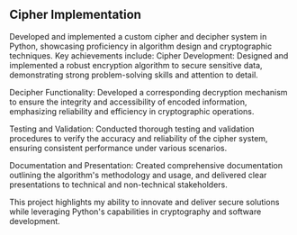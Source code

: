 ## Cipher Implementation
Developed and implemented a custom cipher and decipher system in Python, showcasing proficiency in algorithm design and cryptographic techniques. Key achievements include:
Cipher Development: Designed and implemented a robust encryption algorithm to secure sensitive data, demonstrating strong problem-solving skills and attention to detail.

Decipher Functionality: Developed a corresponding decryption mechanism to ensure the integrity and accessibility of encoded information, emphasizing reliability and efficiency in cryptographic operations.

Testing and Validation: Conducted thorough testing and validation procedures to verify the accuracy and reliability of the cipher system, ensuring consistent performance under various scenarios.

Documentation and Presentation: Created comprehensive documentation outlining the algorithm's methodology and usage, and delivered clear presentations to technical and non-technical stakeholders.

This project highlights my ability to innovate and deliver secure solutions while leveraging Python's capabilities in cryptography and software development.
